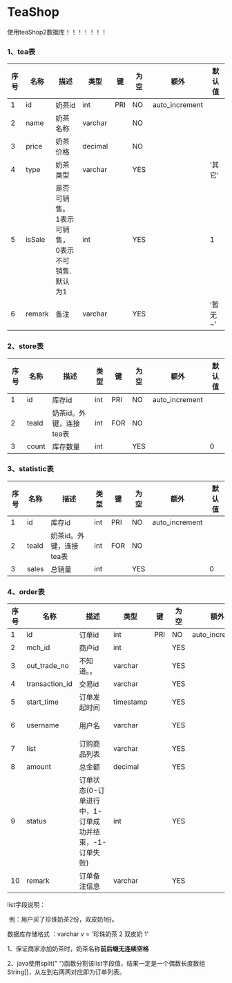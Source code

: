 # TeaShop
  使用teaShop2数据库！！！！！！！
### 1、tea表

| 序号 | 名称   | 描述                                               | 类型    | 键   | 为空 | 额外           | 默认值  |
| ---- | ------ | -------------------------------------------------- | ------- | ---- | ---- | -------------- | ------- |
| 1    | id     | 奶茶id                                             | int     | PRI  | NO   | auto_increment |         |
| 2    | name   | 奶茶名称                                           | varchar |      | NO   |                |         |
| 3    | price  | 奶茶价格                                           | decimal |      | NO   |                |         |
| 4    | type   | 奶茶类型                                           | varchar |      | YES  |                | '其它'  |
| 5    | isSale | 是否可销售。<br />1表示可销售，<br />0表示不可销售.<br />默认为1 | int     |      | YES  |                | 1       |
| 6    | remark | 备注                                               | varchar |      | YES  |                | '暂无~' |



### 2、store表

| 序号 | 名称  | 描述                    | 类型 | 键   | 为空 | 额外           | 默认值 |
| ---- | ----- | ----------------------- | ---- | ---- | ---- | -------------- | ------ |
| 1    | id    | 库存id                  | int  | PRI  | NO   | auto_increment |        |
| 2    | teaId | 奶茶id。外键，连接tea表 | int  | FOR  | NO   |                |        |
| 3    | count | 库存数量                | int  |      | YES  |                | 0      |





### 3、statistic表

| 序号 | 名称       | 描述                    | 类型 | 键   | 为空 | 额外           | 默认值 |
| ---- | ---------- | ----------------------- | ---- | ---- | ---- | -------------- | ------ |
| 1    | id         | 库存id                  | int  | PRI  | NO   | auto_increment |        |
| 2    | teaId      | 奶茶id。外键，连接tea表 | int  | FOR  | NO   |                |        |
| 3    | sales      | 总销量                  | int  |      | YES  |                | 0      |


### 4、order表

| 序号 | 名称           | 描述                                                  | 类型      | 键   | 为空 | 额外           | 默认值   |
| ---- | -------------- | ----------------------------------------------------- | --------- | ---- | ---- | -------------- | -------- |
| 1    | id             | 订单id                                                | int       | PRI  | NO   | auto_increment |          |
| 2    | mch_id         | 商户id                                                | int       |      | YES  |                |          |
| 3    | out_trade_no   | 不知道。。                                            | varchar   |      | YES  |                |          |
| 4    | transaction_id | 交易id                                                | varchar   |      | YES  |                |          |
| 5    | start_time     | 订单发起时间                                          | timestamp |      | YES  |                |          |
| 6    | username       | 用户名                                                | varchar   |      | YES  |                | '无名氏' |
| 7    | list           | 订购商品列表                                          | varchar   |      | YES  |                | NULL     |
| 8    | amount         | 总金额                                                | decimal   |      | YES  |                | NULL     |
| 9    | status         | 订单状态(0-订单进行中，1-订单成功并结束，-1-订单失败) | int       |      | YES  |                | 0        |
| 10   | remark         | 订单备注信息                                          | varchar   |      | YES  |                | '暂无~'  |



list字段说明：

​	例：用户买了珍珠奶茶2份，双皮奶1份。

数据库存储格式 ：varchar v = '珍珠奶茶 2 双皮奶 1'

1、保证商家添加奶茶时，奶茶名称**前后缀无连续空格**

2、java使用split(" ")函数分割该list字段值，结果一定是一个偶数长度数组String[]，从左到右两两对应即为订单列表。
